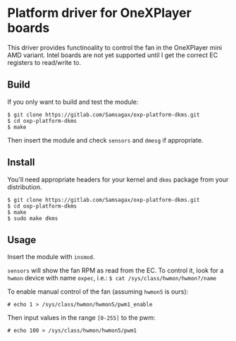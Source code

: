 # Platform driver for OneXPlayer boards

This driver provides functinoality to control the fan in the OneXPlayer mini
AMD variant. Intel boards are not yet supported until I get the correct EC
registers to read/write to.

## Build
If you only want to build and test the module:

```
$ git clone https://gitlab.com/Samsagax/oxp-platform-dkms.git
$ cd oxp-platform-dkms
$ make
```

Then insert the module and check `sensors` and `dmesg` if appropriate.

## Install

You'll need appropriate headers for your kernel and `dkms` package from your
distribution.

```
$ git clone https://gitlab.com/Samsagax/oxp-platform-dkms.git
$ cd oxp-platform-dkms
$ make
$ sudo make dkms
```

## Usage

Insert the module with `insmod`.

`sensors` will show the fan RPM as read from the EC. To control it, look for
a `hwmon` device with name `oxpec`, i.e.:
`$ cat /sys/class/hwmon/hwmon?/name`

To enable manual control of the fan (assuming `hwmon5` is ours):

`# echo 1 > /sys/class/hwmon/hwmon5/pwm1_enable`

Then input values in the range `[0-255]` to the pwm:

`# echo 100 > /sys/class/hwmon/hwmon5/pwm1`

